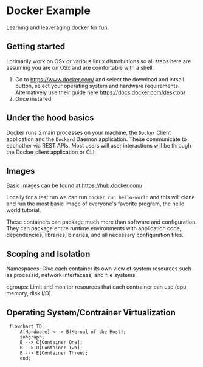 # Docker Example

Learning and leaveraging docker for fun.


## Getting started
I primarily work on OSx or various linux distrobutions so all steps here are assuming you are on OSx and are comfortable with a shell.

1. Go to https://www.docker.com/ and select the download and intsall button, select your operating system and hardware requirements. Alternatively use their guide here https://docs.docker.com/desktop/
1. Once installed 


## Under the hood basics

Docker runs 2 main processes on your machine, the `Docker` Client application and the `Dockerd` Daemon application. These communicate to eachother via REST APIs. Most users will user interactions will be through the Docker client application or CLI.

## Images

Basic images can be found at https://hub.docker.com/

Locally for a test run we can run `docker run hello-world` and this will clone and run the most basic image of everyone's favorite program, the hello world tutorial.

These containers can package much more than software and configuration. They can package entire runtime environments with application code, dependencies, libraries, binaries, and all necessary configuration files. 

## Scoping and Isolation

Namespaces:
Give each container its own view of system resources such as processid, network interfacess, and file systems.

cgroups:
Limit and monitor resources that each contrainer can use (cpu, memory, disk I/O).


## Operating System/Contrainer Virtualization

```mermaid
 flowchart TD;
     A[Hardware] <--> B(Kernal of the Host);
     subgraph;
     B --> C[Container One];
     B --> D[Container Two];
     B --> E[Container Three];
     end;
```


